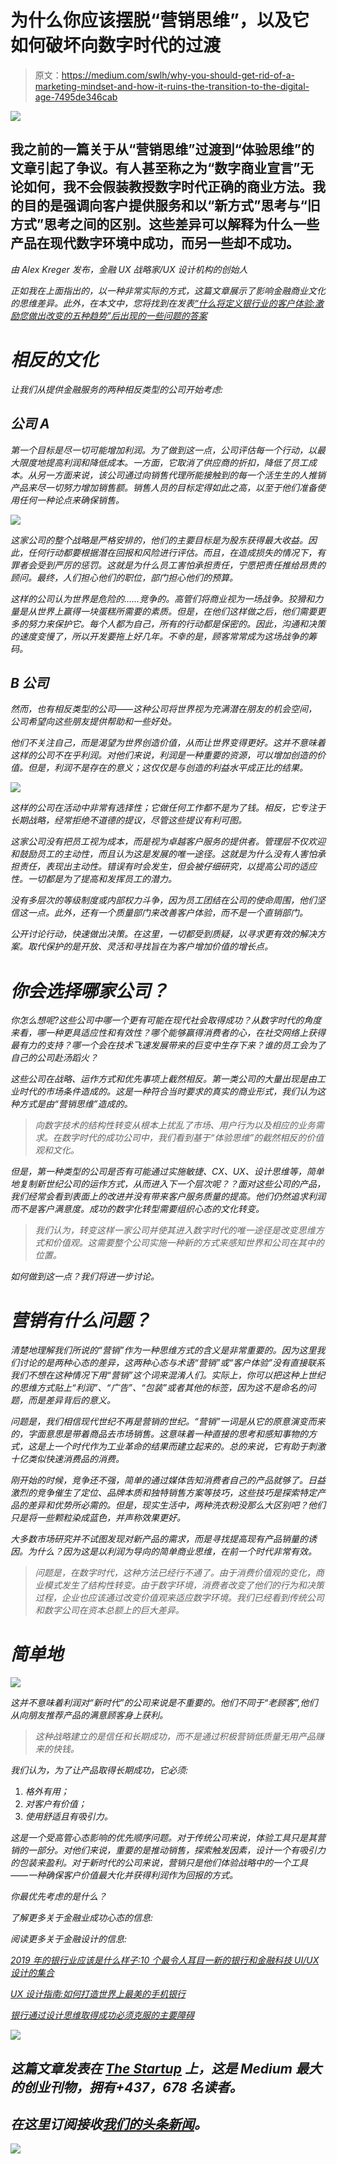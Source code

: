 # 为什么你应该摆脱“营销思维”，以及它如何破坏向数字时代的过渡

> 原文：<https://medium.com/swlh/why-you-should-get-rid-of-a-marketing-mindset-and-how-it-ruins-the-transition-to-the-digital-age-7495de346cab>

![](img/6ddf01b86a05e424fa299c0abc780a81.png)

## 我之前的一篇关于从“营销思维”过渡到“体验思维”的文章引起了争议。有人甚至称之为“数字商业宣言”无论如何，我不会假装教授数字时代正确的商业方法。我的目的是强调向客户提供服务和以“新方式”思考与“旧方式”思考之间的区别。这些差异可以解释为什么一些产品在现代数字环境中成功，而另一些却不成功。

*由 Alex Kreger 发布，金融 UX 战略家/UX 设计机构*[](http://www.uxdesignagency.com)*的创始人*

*正如我在上面指出的，以一种非常实际的方式，这篇文章展示了影响金融商业文化的思维差异。此外，在本文中，您将找到在发表[“什么将定义银行业的客户体验:激励您做出改变的五种趋势”后出现的一些问题的答案](https://www.uxdesignagency.com/blog/what-will-define-banking-in-the-future-5-trends-that-will-motivate-you)*

# *相反的文化*

*让我们从提供金融服务的两种相反类型的公司开始考虑:*

## *公司 A*

*第一个目标是尽一切可能增加利润。为了做到这一点，公司评估每一个行动，以最大限度地提高利润和降低成本。一方面，它取消了供应商的折扣，降低了员工成本。从另一方面来说，该公司通过向销售代理所能接触到的每一个活生生的人推销产品来尽一切努力增加销售额。销售人员的目标定得如此之高，以至于他们准备使用任何一种论点来确保销售。*

*![](img/2c0696b7c33cdfb00750021bec1e8fb2.png)*

*这家公司的整个战略是严格安排的，他们的主要目标是为股东获得最大收益。因此，任何行动都要根据潜在回报和风险进行评估。而且，在造成损失的情况下，有罪者会受到严厉的惩罚。这就是为什么员工害怕承担责任，宁愿把责任推给昂贵的顾问。最终，人们担心他们的职位，部门担心他们的预算。*

*这样的公司认为世界是危险的……竞争的。高管们将商业视为一场战争。狡猾和力量是从世界上赢得一块蛋糕所需要的素质。但是，在他们这样做之后，他们需要更多的努力来保护它。每个人都为自己，所有的行动都是保密的。因此，沟通和决策的速度变慢了，所以开发要拖上好几年。不幸的是，顾客常常成为这场战争的筹码。*

## *B 公司*

*然而，也有相反类型的公司——这种公司将世界视为充满潜在朋友的机会空间，公司希望向这些朋友提供帮助和一些好处。*

*他们不关注自己，而是渴望为世界创造价值，从而让世界变得更好。这并不意味着这样的公司不在乎利润。对他们来说，利润是一种重要的资源，可以增加创造的价值。但是，利润不是存在的意义；这仅仅是与创造的利益水平成正比的结果。*

*![](img/84c667693abc724ff3099155b50769d4.png)*

*这样的公司在活动中非常有选择性；它做任何工作都不是为了钱。相反，它专注于长期战略，经常拒绝不道德的提议，尽管这些提议有利可图。*

*这家公司没有把员工视为成本，而是视为卓越客户服务的提供者。管理层不仅欢迎和鼓励员工的主动性，而且认为这是发展的唯一途径。这就是为什么没有人害怕承担责任，表现出主动性。错误有时会发生，但会被仔细研究，以提高公司的适应性。一切都是为了提高和发挥员工的潜力。*

*没有多层次的等级制度或内部权力斗争，因为员工团结在公司的使命周围，他们坚信这一点。此外，还有一个质量部门来改善客户体验，而不是一个直销部门。*

*公开讨论行动，快速做出决策。在这里，一切都受到质疑，以寻求更有效的解决方案。取代保护的是开放、灵活和寻找旨在为客户增加价值的增长点。*

# *你会选择哪家公司？*

*你怎么想呢?这些公司中哪一个更有可能在现代社会取得成功？从数字时代的角度来看，哪一种更具适应性和有效性？哪个能够赢得消费者的心，在社交网络上获得最有力的支持？哪一个会在技术飞速发展带来的巨变中生存下来？谁的员工会为了自己的公司赴汤蹈火？*

*这些公司在战略、运作方式和优先事项上截然相反。第一类公司的大量出现是由工业时代的市场条件造成的。这是一种符合当时要求的真实的商业形式，我们认为这种方式是由“营销思维”造成的。*

> *向数字技术的结构性转变从根本上扰乱了市场、用户行为以及相应的业务需求。在数字时代的成功公司中，我们看到基于“体验思维”的截然相反的价值观和文化。*

*但是，第一种类型的公司是否有可能通过实施敏捷、CX、UX、设计思维等，简单地复制新世纪公司的运作方式，从而进入下一个层次呢？？面对这些公司的产品，我们经常会看到表面上的改进并没有带来客户服务质量的提高。他们仍然追求利润而不是客户满意度。成功的数字化转型需要组织心态的文化转变。*

> *我们认为，转变这样一家公司并使其进入数字时代的唯一途径是改变思维方式和价值观。这需要整个公司实施一种新的方式来感知世界和公司在其中的位置。*

*如何做到这一点？我们将进一步讨论。*

# *营销有什么问题？*

*清楚地理解我们所说的“营销”作为一种思维方式的含义是非常重要的。因为这里我们讨论的是两种心态的差异，这两种心态与术语“营销”或“客户体验”没有直接联系我们不想在这种情况下用“营销”这个词来混淆人们。实际上，你可以把这种上世纪的思维方式贴上“利润”、“广告”、“包装”或者其他的标签，因为这不是命名的问题，而是差异背后的意义。*

*问题是，我们相信现代世纪不再是营销的世纪。“营销”一词是从它的原意演变而来的，字面意思是带着商品去市场销售。这意味着一种直接的思考和感知事物的方式，这是上一个时代作为工业革命的结果而建立起来的。总的来说，它有助于刺激十亿类似快速消费品的消费。*

*刚开始的时候，竞争还不强，简单的通过媒体告知消费者自己的产品就够了。日益激烈的竞争催生了定位、品牌本质和独特销售方案等技巧，这些技巧是探索特定产品的差异和优势所必需的。但是，现实生活中，两种洗衣粉没那么大区别吧？他们只是将一些颗粒染成蓝色，并声称效果更好。*

*大多数市场研究并不试图发现对新产品的需求，而是寻找提高现有产品销量的诱因。为什么？因为这是以利润为导向的简单商业思维，在前一个时代非常有效。*

> *问题是，在数字时代，这种方法已经行不通了。由于消费价值观的变化，商业模式发生了结构性转变。由于数字环境，消费者改变了他们的行为和决策过程，企业也应该通过改变价值观来适应数字环境。我们已经看到传统公司和数字公司在资本总额上的巨大差异。*

# *简单地*

*![](img/9921795decaefad78bd3105fdc1a32da.png)*

*这并不意味着利润对“新时代”的公司来说是不重要的。他们不同于“老顾客”,他们从向朋友推荐产品的满意顾客身上获利。*

> *这种战略建立的是信任和长期成功，而不是通过积极营销低质量无用产品赚来的快钱。*

*我们认为，为了让产品取得长期成功，它必须:*

1.  *格外有用；*
2.  *对客户有价值；*
3.  *使用舒适且有吸引力。*

*这是一个受高管心态影响的优先顺序问题。对于传统公司来说，体验工具只是其营销的一部分。对他们来说，重要的是推动销售，探索触发因素，设计一个有吸引力的包装来盈利。对于新时代的公司来说，营销只是他们体验战略中的一个工具——一种确保客户价值最大化并获得利润作为回报的方式。*

*你最优先考虑的是什么？*

*了解更多关于金融业成功心态的信息:*

*阅读更多关于金融设计的信息:*

*[2019 年的银行业应该是什么样子:10 个最令人耳目一新的银行和金融科技 UI/UX 设计的集合](https://www.uxdesignagency.com/blog/what-banking-should-look-like-a-collection-of-10-most-interesting-financial-ui-ux-designs)*

*[UX 设计指南:如何打造世界上最美的手机银行](https://www.uxdesignagency.com/blog/ux-design-case-study-most-beautiful-banking-in-the-world)*

*[银行通过设计思维取得成功必须克服的主要障碍](https://www.uxdesignagency.com/blog/Key-Obstacles-Banks-Must-Overcome-to-Succeed-Through-Design-Thinking)*

*[![](img/308a8d84fb9b2fab43d66c117fcc4bb4.png)](https://medium.com/swlh)*

## *这篇文章发表在 [The Startup](https://medium.com/swlh) 上，这是 Medium 最大的创业刊物，拥有+437，678 名读者。*

## *在这里订阅接收[我们的头条新闻](https://growthsupply.com/the-startup-newsletter/)。*

*[![](img/b0164736ea17a63403e660de5dedf91a.png)](https://medium.com/swlh)*